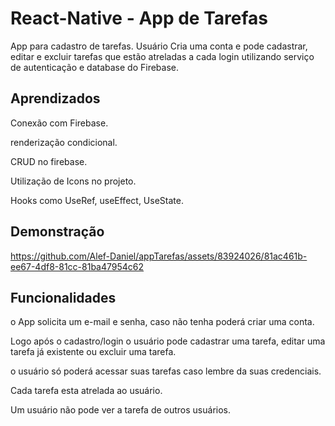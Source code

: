 
# React-Native - App de Tarefas

App para cadastro de tarefas. Usuário Cria uma conta e pode cadastrar, editar e excluir tarefas que estão atreladas a cada login utilizando serviço de autenticação e database do Firebase.






## Aprendizados

Conexão com Firebase.

renderização condicional.

CRUD no firebase.

Utilização de Icons no projeto.

Hooks como UseRef, useEffect, UseState.



## Demonstração


https://github.com/Alef-Daniel/appTarefas/assets/83924026/81ac461b-ee67-4df8-81cc-81ba47954c62


## Funcionalidades

o App solicita um e-mail e senha, caso não tenha poderá criar uma conta.

Logo após o cadastro/login o usuário pode cadastrar uma tarefa, editar uma tarefa já existente ou excluir uma tarefa.

o usuário só poderá acessar suas tarefas caso lembre da suas credenciais.

Cada tarefa esta atrelada ao usuário.

Um usuário não pode ver a tarefa de outros usuários.

